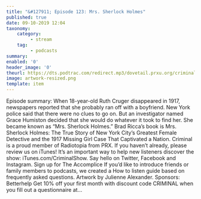 ```yaml
---
title: "&#127911; Episode 123: Mrs. Sherlock Holmes"
published: true
date: 09-10-2019 12:04
taxonomy:
    category:
         - stream
    tag:
         - podcasts
summary:
enabled: '0'
header_image: '0'
theurl: https://dts.podtrac.com/redirect.mp3/dovetail.prxu.org/criminal/0dbc1b5e-30c3-43ee-8db1-b2d668c267e9/Episode_123_Mrs._Sherlock_Holmes_Part_1.mp3
image: artwork-resized.png
template: item
---
```

 
Episode summary: When 18-year-old Ruth Cruger disappeared in 1917, newspapers reported that she probably ran off with a boyfriend. New York police said that there were no clues to go on. But an investigator named Grace Humiston decided that she would do whatever it took to find her. She became known as “Mrs. Sherlock Holmes.” Brad Ricca’s book is Mrs. Sherlock Holmes: The True Story of New York City’s Greatest Female Detective and the 1917 Missing Girl Case That Captivated a Nation. Criminal is a proud member of Radiotopia from PRX. If you haven’t already, please review us on iTunes! It’s an important way to help new listeners discover the show: iTunes.com/CriminalShow. Say hello on Twitter, Facebook and Instagram. Sign up for The Accomplice If you’d like to introduce friends or family members to podcasts, we created a How to listen guide based on frequently asked questions. Artwork by Julienne Alexander. Sponsors: Betterhelp Get 10% off your first month with discount code CRIMINAL when you fill out a questionnaire at…

